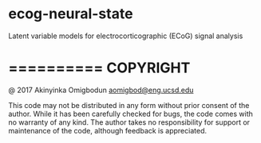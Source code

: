 # ecog-neural-state
Latent variable models for electrocorticographic (ECoG) signal analysis


==========
COPYRIGHT
==========

@ 2017 Akinyinka Omigbodun	aomigbod@eng.ucsd.edu
       
This code may not be distributed in any form without prior consent
of the author.  While it has been carefully checked for bugs, the
code comes with no warranty of any kind.  The author takes no 
responsibility for support or maintenance of the code, although feedback
is appreciated.  

